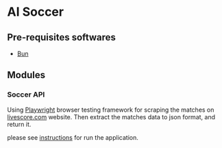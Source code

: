 # AI Soccer

## Pre-requisites softwares

- [Bun](https://bun.sh)

## Modules

### Soccer API

Using [Playwright](https://playwright.dev/) browser testing framework for scraping the matches on [livescore.com](https://www.livescore.com/) website. Then extract the matches data to json format, and return it.

please see [instructions](modules/soccer-api/README.md) for run the application.